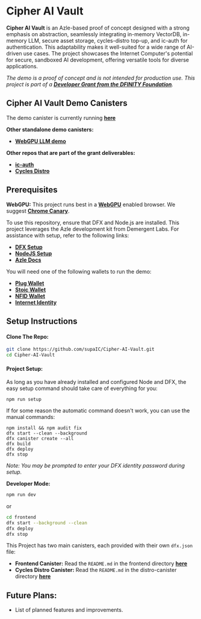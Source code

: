 # Cipher AI Vault

**Cipher AI Vault** is an Azle-based proof of concept designed with a strong emphasis on abstraction, seamlessly integrating in-memory VectorDB, in-memory LLM, secure asset storage, cycles-distro top-up, and ic-auth for authentication. This adaptability makes it well-suited for a wide range of AI-driven use cases. The project showcases the Internet Computer's potential for secure, sandboxed AI development, offering versatile tools for diverse applications.

*The demo is a proof of concept and is not intended for production use. This project is part of a [**Developer Grant from the DFINITY Foundation**](https://dfinity.org/grants).*

## Cipher AI Vault Demo Canisters

The demo canister is currently running [**here**](https://qehbq-rqaaa-aaaan-ql2iq-cai.icp0.io/)

**Other standalone demo canisters:**
- [**WebGPU LLM demo**](https://f45ub-wiaaa-aaaap-ahskq-cai.icp0.io/)

**Other repos that are part of the grant deliverables:**
- [**ic-auth**](https://github.com/supaIC/ic-auth)
- [**Cycles Distro**](https://github.com/supaIC/cycles-distro)

## Prerequisites

**WebGPU:** This project runs best in a [**WebGPU**](https://developer.mozilla.org/en-US/docs/Web/API/WebGPU_API) enabled browser. We suggest [**Chrome Canary**](https://www.google.com/chrome/canary/).

To use this repository, ensure that DFX and Node.js are installed. This project leverages the Azle development kit from Demergent Labs. For assistance with setup, refer to the following links:

- [**DFX Setup**](https://internetcomputer.org/docs/current/developer-docs/getting-started/install)
- [**NodeJS Setup**](https://docs.npmjs.com/downloading-and-installing-node-js-and-npm)
- [**Azle Docs**](https://github.com/demergent-labs/azle)

You will need one of the following wallets to  run the demo:

- [**Plug Wallet**](https://plugwallet.ooo/)
- [**Stoic Wallet**](https://www.stoicwallet.com/)
- [**NFID Wallet**](https://nfid.one/)
- [**Internet Identity**](https://identity.raw.ic0.app/)

## Setup Instructions

#### Clone The Repo:
```bash
git clone https://github.com/supaIC/Cipher-AI-Vault.git
cd Cipher-AI-Vault
```

#### Project Setup:

As long as you have already installed and configured Node and DFX, the easy setup command should take care of everything for you:

```
npm run setup
```

If for some reason the automatic command doesn't work, you can use the manual commands:

```
npm install && npm audit fix
dfx start --clean --background
dfx canister create --all
dfx build
dfx deploy
dfx stop
```
*Note: You may be prompted to enter your DFX identity password during setup.*

**Developer Mode:**
```bash
npm run dev
```

or

```bash
cd frontend
dfx start --background --clean
dfx deploy
dfx stop
```

This Project has two main canisters, each provided with their own `dfx.json` file:
- **Frontend Canister:** Read the `README.md` in the frontend directory [**here**](https://github.com/supaIC/Cipher-AI-Vault/blob/main/frontend/README.md)
- **Cycles Distro Canister:** Read the `README.md` in the distro-canister directory [**here**](https://github.com/supaIC/Cipher-AI-Vault/blob/main/distro-canister/README.md)

## Future Plans:

- List of planned features and improvements.